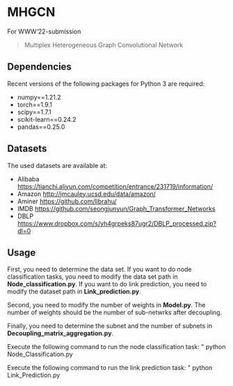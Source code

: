 # MHGCN
For WWW‘22-submission
> Multiplex Heterogeneous Graph Convolutional Network

## Dependencies
Recent versions of the following packages for Python 3 are required:
* numpy==1.21.2
* torch==1.9.1
* scipy==1.7.1
* scikit-learn==0.24.2
* pandas==0.25.0

## Datasets
The used datasets are available at:
* Alibaba https://tianchi.aliyun.com/competition/entrance/231719/information/
* Amazon http://jmcauley.ucsd.edu/data/amazon/
* Aminer https://github.com/librahu/
* IMDB https://github.com/seongjunyun/Graph_Transformer_Networks
* DBLP https://www.dropbox.com/s/yh4grpeks87ugr2/DBLP_processed.zip?dl=0

## Usage
First, you need to determine the data set. If you want to do node classification tasks, you need to modify the data set path in **Node_classification.py**. If you want to do link prediction, you need to modify the dataset path in **Link_prediction.py**.

Second, you need to modify the number of weights in **Model.py**. The number of weights should be the number of sub-netwrks after decoupling.

Finally, you need to determine the subnet and the number of subnets in **Decoupling_matrix_aggregation.py**.

Execute the following command to run the node classification task:
" python Node_Classification.py

Execute the following command to run the link prediction task:
" python Link_Prediction.py

